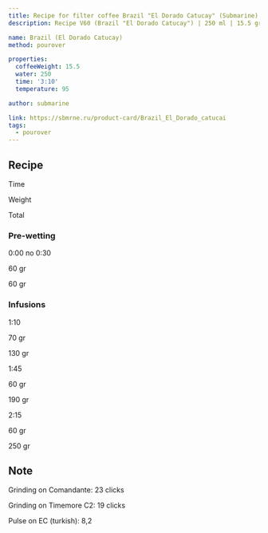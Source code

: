 ```yaml
---
title: Recipe for filter coffee Brazil "El Dorado Catucay" (Submarine)
description: Recipe V60 (Brazil "El Dorado Catucay") | 250 ml | 15.5 gr

name: Brazil (El Dorado Catucay)
method: pourover

properties:
  coffeeWeight: 15.5
  water: 250
  time: '3:10'
  temperature: 95

author: submarine

link: https://sbmrne.ru/product-card/Brazil_El_Dorado_catucai
tags:
  - pourover
---
```


## Recipe


<div class="time-line">

Time

Weight

Total

</div>

### Pre-wetting

<div class="time-line">

0:00 по 0:30

60 gr

60 gr

</div>


### Infusions

<div class="time-line">

1:10

70 gr

130 gr

</div>

<div class="time-line">

1:45

60 gr

190 gr

</div>

<div class="time-line">

2:15

60 gr

250 gr

</div>


<div class="info-note">

## Note

Grinding on Comandante: 23 clicks

Grinding on Timemore C2: 19 clicks

Pulse on EC (turkish): 8,2
</div>


